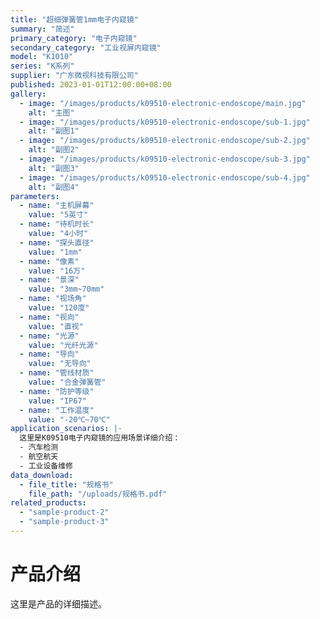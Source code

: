 ```yaml
---
title: "超细弹簧管1mm电子内窥镜"
summary: "简述"
primary_category: "电子内窥镜"
secondary_category: "工业视屏内窥镜"
model: "K1010"
series: "K系列"
supplier: "广东微视科技有限公司"
published: 2023-01-01T12:00:00+08:00
gallery:
  - image: "/images/products/k09510-electronic-endoscope/main.jpg"
    alt: "主图"
  - image: "/images/products/k09510-electronic-endoscope/sub-1.jpg"
    alt: "副图1"
  - image: "/images/products/k09510-electronic-endoscope/sub-2.jpg"
    alt: "副图2"
  - image: "/images/products/k09510-electronic-endoscope/sub-3.jpg"
    alt: "副图3"
  - image: "/images/products/k09510-electronic-endoscope/sub-4.jpg"
    alt: "副图4"
parameters:
  - name: "主机屏幕"
    value: "5英寸"
  - name: "待机时长"
    value: "4小时"
  - name: "探头直径"
    value: "1mm"
  - name: "像素"
    value: "16万"
  - name: "景深"
    value: "3mm~70mm"
  - name: "视场角"
    value: "120度"
  - name: "视向"
    value: "直视"
  - name: "光源"
    value: "光纤光源"
  - name: "导向"
    value: "无导向"
  - name: "管线材质"
    value: "合金弹簧管"
  - name: "防护等级"
    value: "IP67"
  - name: "工作温度"
    value: "-20℃~70℃"
application_scenarios: |-
  这里是K09510电子内窥镜的应用场景详细介绍：
  - 汽车检测
  - 航空航天
  - 工业设备维修
data_download:
  - file_title: "规格书"
    file_path: "/uploads/规格书.pdf"
related_products:
  - "sample-product-2"
  - "sample-product-3"
---
```


# 产品介绍

这里是产品的详细描述。

